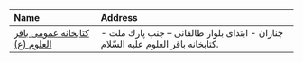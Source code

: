 | Name                                                                                                 | Address                                                                          |
|:-----------------------------------------------------------------------------------------------------|:---------------------------------------------------------------------------------|
| [كتابخانه عمومی باقر العلوم (ع)](https://lib.ir/fa/library/432/كتابخانه-عمومی-باقر-العلوم-ع/search/) | چناران - ابتدای بلوار طالقانی – جنب پارك ملت - كتابخانه باقر العلوم علیه السّلام. |